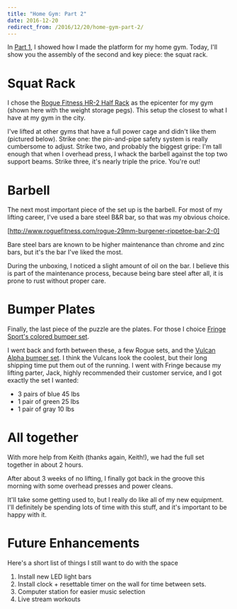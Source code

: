 ```yaml
---
title: "Home Gym: Part 2"
date: 2016-12-20
redirect_from: /2016/12/20/home-gym-part-2/
---
```


In [Part 1](/2016/12/15/home-gym-part-1.html), I showed
how I made the platform for my home gym. Today, I'll show you the assembly of
the second and key piece: the squat rack.

# Squat Rack
I chose the [Rogue Fitness HR-2 Half Rack](http://www.roguefitness.com/rogue-hr-2-half-rack)  as the epicenter for my gym
(shown here with the weight storage pegs). This setup the closest to what I have
at my gym in the city.

I've lifted at other gyms that have a full power cage and didn't like them
(pictured below). Strike one: the pin-and-pipe safety system is really
cumbersome to adjust. Strike two, and probably the biggest gripe: I'm tall
enough that when I overhead press, I whack the barbell against the top two
support beams. Strike three, it's nearly triple the price. You're out!

# Barbell
The next most important piece of the set up is the barbell. For most of my
lifting career, I've used a bare steel B&R bar, so that was my obvious choice.

[http://www.roguefitness.com/rogue-29mm-burgener-rippetoe-bar-2-0]

Bare steel bars are known to be higher maintenance than chrome and zinc bars,
but it's the bar I've liked the most.

During the unboxing, I noticed a slight amount of oil on the bar. I believe this
is part of the maintenance process, because being bare steel after all, it is
prone to rust without proper care.

# Bumper Plates
Finally, the last piece of the puzzle are the plates. For those I choice [Fringe
Sport's colored bumper set](https://www.fringesport.com/collections/bumper-plates/products/ofw-color-bumper-plate-sets).

I went back and forth between these, a few Rogue sets, and the [Vulcan Alpha
bumper set](http://www.vulcanstrength.com/Vulcan-Alpha-Bumper-Plates-Set-p/alphbsets.htm).
I think the Vulcans look the coolest, but their long shipping time put them out
of the running. I went with Fringe because my lifting parter, Jack, highly
recommended their customer service, and I got exactly  the set I wanted:

 * 3 pairs of blue 45 lbs
 * 1 pair of green 25 lbs
 * 1 pair of gray 10 lbs

# All together
With more help from Keith (thanks again, Keith!), we had the full set together
in about 2 hours.

<!-- ![](/content/images/2016/12/IMG_20161218_144007.jpg)The main struture in place
![](/content/images/2016/12/IMG_20161218_151806--1-.jpg)Fully set up.
 -->

After about 3 weeks of no lifting, I finally got back in the groove this morning with some
overhead presses and power cleans.

<!-- ![](/content/images/2016/12/IMG_20161219_064746.jpg)Worked up to 125 on power
cleans for my first day back -->

It'll take some getting used to, but I really do
like all of my new equipment. I'll definitely be spending lots of time with this
stuff, and it's important to be happy with it.

# Future Enhancements
Here's a short list of things I still want to do with the space

 1. Install new LED light bars
 2. Install clock + resettable timer on the wall for time between sets.
 3. Computer station for easier music selection
 4. Live stream workouts
